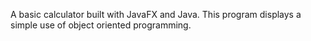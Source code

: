 A basic calculator built with JavaFX and Java. This program displays a simple use of object oriented programming. 
